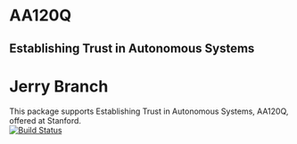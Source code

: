 # AA120Q
## Establishing Trust in Autonomous Systems

# Jerry Branch

This package supports Establishing Trust in Autonomous Systems, AA120Q, offered at Stanford.  
[![Build Status](https://travis-ci.org/sisl/AA120Q.svg?branch=master)](https://travis-ci.org/sisl/AA120Q)
<!-- [![Coverage Status](https://coveralls.io/repos/sisl/AA120Q/badge.svg)](https://coveralls.io/r/sisl/AA120Q) -->
